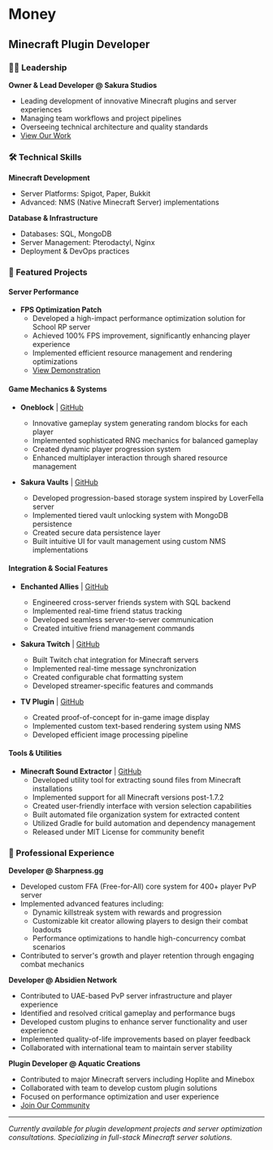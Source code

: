 # Money
## Minecraft Plugin Developer
### 👨‍💻 Leadership
**Owner & Lead Developer @ Sakura Studios**
- Leading development of innovative Minecraft plugins and server experiences
- Managing team workflows and project pipelines
- Overseeing technical architecture and quality standards
- [View Our Work](https://github.com/SakuraStudiosCo)

### 🛠️ Technical Skills
**Minecraft Development**
- Server Platforms: Spigot, Paper, Bukkit
- Advanced: NMS (Native Minecraft Server) implementations

**Database & Infrastructure**
- Databases: SQL, MongoDB
- Server Management: Pterodactyl, Nginx
- Deployment & DevOps practices

### 🚀 Featured Projects
#### Server Performance
- **FPS Optimization Patch**
  - Developed a high-impact performance optimization solution for School RP server
  - Achieved 100% FPS improvement, significantly enhancing player experience
  - Implemented efficient resource management and rendering optimizations
  - [View Demonstration](https://youtu.be/wiCTSDJyQZ4)

#### Game Mechanics & Systems
- **Oneblock** | [GitHub](https://github.com/Reapply/oneblock)
  - Innovative gameplay system generating random blocks for each player
  - Implemented sophisticated RNG mechanics for balanced gameplay
  - Created dynamic player progression system
  - Enhanced multiplayer interaction through shared resource management

- **Sakura Vaults** | [GitHub](https://github.com/SakuraDevMC/Sakura-Vaults)
  - Developed progression-based storage system inspired by LoverFella server
  - Implemented tiered vault unlocking system with MongoDB persistence
  - Created secure data persistence layer
  - Built intuitive UI for vault management using custom NMS implementations

#### Integration & Social Features
- **Enchanted Allies** | [GitHub](https://github.com/Reapply/Enchanted-Allies)
  - Engineered cross-server friends system with SQL backend
  - Implemented real-time friend status tracking
  - Developed seamless server-to-server communication
  - Created intuitive friend management commands

- **Sakura Twitch** | [GitHub](https://github.com/SakuraDevMC/Sakura-Twitch)
  - Built Twitch chat integration for Minecraft servers
  - Implemented real-time message synchronization
  - Created configurable chat formatting system
  - Developed streamer-specific features and commands

- **TV Plugin** | [GitHub](https://github.com/Reapply/tv)
  - Created proof-of-concept for in-game image display
  - Implemented custom text-based rendering system using NMS
  - Developed efficient image processing pipeline

#### Tools & Utilities
- **Minecraft Sound Extractor** | [GitHub](https://github.com/SakuraStudios/minecraft-sound-extractor)
  - Developed utility tool for extracting sound files from Minecraft installations
  - Implemented support for all Minecraft versions post-1.7.2
  - Created user-friendly interface with version selection capabilities
  - Built automated file organization system for extracted content
  - Utilized Gradle for build automation and dependency management
  - Released under MIT License for community benefit

### 🤝 Professional Experience
**Developer @ Sharpness.gg**
- Developed custom FFA (Free-for-All) core system for 400+ player PvP server
- Implemented advanced features including:
  - Dynamic killstreak system with rewards and progression
  - Customizable kit creator allowing players to design their combat loadouts
  - Performance optimizations to handle high-concurrency combat scenarios
- Contributed to server's growth and player retention through engaging combat mechanics

**Developer @ Absidien Network**
- Contributed to UAE-based PvP server infrastructure and player experience
- Identified and resolved critical gameplay and performance bugs
- Developed custom plugins to enhance server functionality and user experience
- Implemented quality-of-life improvements based on player feedback
- Collaborated with international team to maintain server stability

**Plugin Developer @ Aquatic Creations**
- Contributed to major Minecraft servers including Hoplite and Minebox
- Collaborated with team to develop custom plugin solutions
- Focused on performance optimization and user experience
- [Join Our Community](https://discord.gg/nKwxbjGtva)

---
*Currently available for plugin development projects and server optimization consultations. Specializing in full-stack Minecraft server solutions.*
